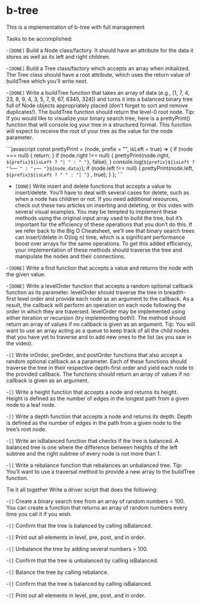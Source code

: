 # b-tree

This is a implementation of b-tree with full management

Tasks to be accomplished:

-`[DONE]` Build a Node class/factory. It should have an attribute for the data it stores as well as its left and right children.

-`[DONE]` Build a Tree class/factory which accepts an array when initialized. The Tree class should have a root attribute, which uses the return value of buildTree which you’ll write next.

-`[DONE]` Write a buildTree function that takes an array of data (e.g., [1, 7, 4, 23, 8, 9, 4, 3, 5, 7, 9, 67, 6345, 324]) and turns it into a balanced binary tree full of Node objects appropriately placed (don’t forget to sort and remove duplicates!). The buildTree function should return the level-0 root node.
Tip: If you would like to visualize your binary search tree, here is a prettyPrint() function that will console.log your tree in a structured format. This function will expect to receive the root of your tree as the value for the node parameter.

\```javascript
 const prettyPrint = (node, prefix = "", isLeft = true) => {
   if (node === null) {
     return;
   }
   if (node.right !== null) {
     prettyPrint(node.right, `${prefix}${isLeft ? "│ " : " "}`, false);
   }
   console.log(`${prefix}${isLeft ? "└── " : "┌── "}${node.data}`);
   if (node.left !== null) {
     prettyPrint(node.left, `${prefix}${isLeft ? " " : "│ "}` , true);
}
};
\```

- `[DONE]` Write insert and delete functions that accepts a value to insert/delete. You’ll have to deal with several cases for delete, such as when a node has children or not. If you need additional resources, check out these two articles on inserting and deleting, or this video with several visual examples.
  You may be tempted to implement these methods using the original input array used to build the tree, but it’s important for the efficiency of these operations that you don’t do this. If we refer back to the Big O Cheatsheet, we’ll see that binary search trees can insert/delete in O(log n) time, which is a significant performance boost over arrays for the same operations. To get this added efficiency, your implementation of these methods should traverse the tree and manipulate the nodes and their connections.

-`[DONE]` Write a find function that accepts a value and returns the node with the given value.

-`[DONE]` Write a levelOrder function that accepts a random optional callback function as its parameter. levelOrder should traverse the tree in breadth-first level order and provide each node as an argument to the callback. As a result, the callback will perform an operation on each node following the order in which they are traversed. levelOrder may be implemented using either iteration or recursion (try implementing both!). The method should return an array of values if no callback is given as an argument. Tip: You will want to use an array acting as a queue to keep track of all the child nodes that you have yet to traverse and to add new ones to the list (as you saw in the video).

-`[]` Write inOrder, preOrder, and postOrder functions that also accept a random optional callback as a parameter. Each of these functions should traverse the tree in their respective depth-first order and yield each node to the provided callback. The functions should return an array of values if no callback is given as an argument.

-`[]` Write a height function that accepts a node and returns its height. Height is defined as the number of edges in the longest path from a given node to a leaf node.

-`[]` Write a depth function that accepts a node and returns its depth. Depth is defined as the number of edges in the path from a given node to the tree’s root node.

-`[]` Write an isBalanced function that checks if the tree is balanced. A balanced tree is one where the difference between heights of the left subtree and the right subtree of every node is not more than 1.

-`[]` Write a rebalance function that rebalances an unbalanced tree. Tip: You’ll want to use a traversal method to provide a new array to the buildTree function.

Tie it all together
Write a driver script that does the following:

-`[]` Create a binary search tree from an array of random numbers < 100. You can create a function that returns an array of random numbers every time you call it if you wish.

-`[]` Confirm that the tree is balanced by calling isBalanced.

-`[]` Print out all elements in level, pre, post, and in order.

-`[]` Unbalance the tree by adding several numbers > 100.

-`[]` Confirm that the tree is unbalanced by calling isBalanced.

-`[]` Balance the tree by calling rebalance.

-`[]` Confirm that the tree is balanced by calling isBalanced.

-`[]` Print out all elements in level, pre, post, and in order.
